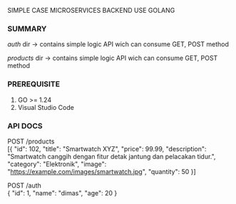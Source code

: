 SIMPLE CASE MICROSERVICES BACKEND USE GOLANG

### SUMMARY

_auth_ dir -> contains simple logic API wich can consume GET, POST method <br />

_products_ dir -> contains simple logic API wich can consume GET, POST method

### PREREQUISITE

1. GO >= 1.24
2. Visual Studio Code

### API DOCS

POST /products <br />
[{
"id": 102,
"title": "Smartwatch XYZ",
"price": 99.99,
"description": "Smartwatch canggih dengan fitur detak jantung dan pelacakan tidur.",
"category": "Elektronik",
"image": "https://example.com/images/smartwatch.jpg",
"quantity": 50
}]

POST /auth <br />
{
"id": 1,
"name": "dimas",
"age": 20
}
